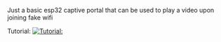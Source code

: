 Just a basic esp32 captive portal that can be used to play a video upon joining fake wifi 

Tutorial:
[![Tutorial:](https://i9.ytimg.com/vi/er-FVC-X14Y/mqdefault.jpg?v=66feb98d&sqp=CMjI_LcG&rs=AOn4CLBQ-gsB6f-4BsZhIL1m8FhcwziZ8A)](https://www.youtube.com/watch?v=er-FVC-X14Y)

